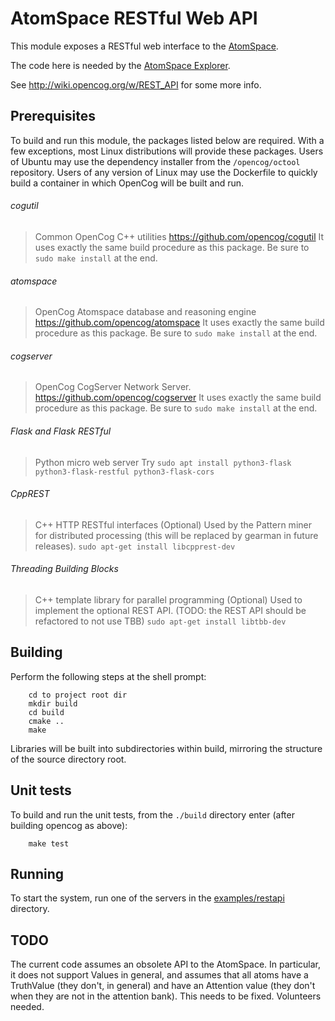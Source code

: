 AtomSpace RESTful Web API
=========================

This module exposes a RESTful web interface to the
[AtomSpace](https://github.com/opencog/atomspace).

The code here is needed by the
[AtomSpace Explorer](https://github.com/opencog/atomspace-explorer).

See http://wiki.opencog.org/w/REST_API for some more info.

Prerequisites
-------------
To build and run this module, the packages listed below are required.
With a few exceptions, most Linux distributions will provide these
packages. Users of Ubuntu may use the dependency installer from the
`/opencog/octool` repository.  Users of any version of Linux may
use the Dockerfile to quickly build a container in which OpenCog will
be built and run.

###### cogutil
> Common OpenCog C++ utilities
> https://github.com/opencog/cogutil
> It uses exactly the same build procedure as this package. Be sure
  to `sudo make install` at the end.

###### atomspace
> OpenCog Atomspace database and reasoning engine
> https://github.com/opencog/atomspace
> It uses exactly the same build procedure as this package. Be sure
  to `sudo make install` at the end.

###### cogserver
> OpenCog CogServer Network Server.
> https://github.com/opencog/cogserver
> It uses exactly the same build procedure as this package. Be sure
  to `sudo make install` at the end.

###### Flask and Flask RESTful
> Python micro web server
> Try `sudo apt install python3-flask python3-flask-restful python3-flask-cors`

###### CppREST
> C++ HTTP RESTful interfaces
> (Optional) Used by the Pattern miner for distributed processing
  (this will be replaced by gearman in future releases).
> `sudo apt-get install libcpprest-dev`

###### Threading Building Blocks
> C++ template library for parallel programming
> (Optional) Used to implement the optional REST API. (TODO: the
  REST API should be refactored to not use TBB)
> `sudo apt-get install libtbb-dev`

Building
--------
Perform the following steps at the shell prompt:
```
    cd to project root dir
    mkdir build
    cd build
    cmake ..
    make
```
Libraries will be built into subdirectories within build, mirroring
the structure of the source directory root.

Unit tests
----------
To build and run the unit tests, from the `./build` directory enter
(after building opencog as above):
```
    make test
```

Running
-------
To start the system, run one of the servers in the
[examples/restapi](examples/restapi) directory.

TODO
----
The current code assumes an obsolete API to the AtomSpace.  In particular,
it does not support Values in general, and assumes that all atoms have
a TruthValue (they don't, in general) and have an Attention value
(they don't when they are not in the attention bank).  This needs to be
fixed. Volunteers needed.
